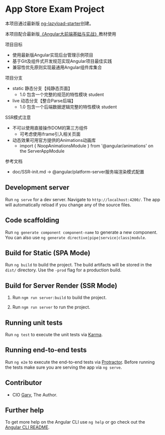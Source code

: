 # App Store Exam Project

本项目通过最新版 [ng-lazyload-starter](https://github.com/GaryHuang2333/Angular.git)创建。

本项目配合最新版[《Angular大前端基础与实战》](http://book-angular.mydoc.io/)教材使用


项目目标
- 使用最新版Angular实现后台管理示例项目
- 基于Git及组件式开发规范实现Angular项目最佳实践
- 兼容性优先原则实现最通用Angular组件库集合

项目分支
- static 静态分支【纯静态页面】
    - 1.0 包含一个完整的规范的特性模块 student
- live 动态分支【整合Parse后端】
    - 1.0 包含一个后端数据逻辑完整的特性模块 student

SSR模式注意
- 不可以使用直接操作DOM的第三方组件
    - 可考虑使用iframe引入相关页面
- 动态效果可用官方提供的Animations动画库
    - import { NoopAnimationsModule } from '@angular/animations' on the ServerAppModule

参考文档
- doc/SSR-init.md -> @angular/platform-server服务端渲染模式配置

## Development server

Run `ng serve` for a dev server. Navigate to `http://localhost:4200/`. The app will automatically reload if you change any of the source files.

## Code scaffolding

Run `ng generate component component-name` to generate a new component. You can also use `ng generate directive|pipe|service|class|module`.

## Build for Static (SPA Mode)

Run `ng build` to build the project. The build artifacts will be stored in the `dist/` directory. Use the `-prod` flag for a production build.

## Build for Server Render (SSR Mode)

1. Run `ngm run server:build` to build the project.

2. Run `ngm run server` to run the project.

## Running unit tests

Run `ng test` to execute the unit tests via [Karma](https://karma-runner.github.io).

## Running end-to-end tests

Run `ng e2e` to execute the end-to-end tests via [Protractor](http://www.protractortest.org/).
Before running the tests make sure you are serving the app via `ng serve`.

## Contributor
- CIO [Gary](https://github.com/GaryHuang2333), The Author.

## Further help

To get more help on the Angular CLI use `ng help` or go check out the [Angular CLI README](https://github.com/angular/angular-cli/blob/master/README.md).
